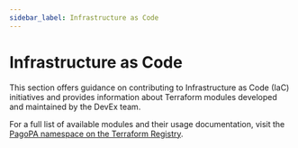 ```yaml
---
sidebar_label: Infrastructure as Code
---
```


# Infrastructure as Code

This section offers guidance on contributing to Infrastructure as Code (IaC)
initiatives and provides information about Terraform modules developed and
maintained by the DevEx team.

For a full list of available modules and their usage documentation, visit the
[PagoPA namespace on the Terraform Registry](https://registry.terraform.io/namespaces/pagopa).

